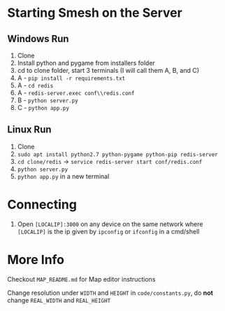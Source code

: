 # Starting Smesh on the Server

## Windows Run

1. Clone
2. Install python and pygame from installers folder
3. cd to clone folder, start 3 terminals (I will call them A, B, and C)
4. A - `pip install -r requirements.txt`
5. A - `cd redis`
6. A - `redis-server.exec conf\\redis.conf`
7. B - `python server.py`
8. C - `python app.py`

## Linux Run

1. Clone
2. `sudo apt install python2.7 python-pygame python-pip redis-server`
3. `cd clone/redis` -> `service redis-server start conf/redis.conf`
4. `python server.py`
5. `python app.py` in a new terminal

# Connecting

1. Open `[LOCALIP]:3000` on any device on the same network where `[LOCALIP]` is the ip given by `ipconfig` or `ifconfig` in a cmd/shell

# More Info

Checkout `MAP_README.md` for Map editor instructions

Change resolution under `WIDTH` and `HEIGHT` in `code/constants.py`, do **not** change `REAL_WIDTH` and `REAL_HEIGHT`